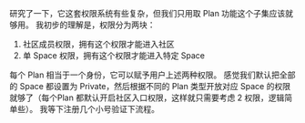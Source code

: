 研究了一下，它这套权限系统有些复杂，但我们只用取 Plan 功能这个子集应该就够用。
我初步的理解是，权限分为两块：
1. 社区成员权限，拥有这个权限才能进入社区
2. 单 Space 权限，拥有这个权限才能进入特定 Space

每个 Plan 相当于一个身份，它可以赋予用户上述两种权限。
感觉我们默认把全部的 Space 都设置为 Private，然后根据不同的 Plan 类型开放对应 Space 的权限就够了（每个Plan 都默认开启社区入口权限，这样就只需要考虑 2 权限，逻辑简单些）。
我等下注册几个小号验证下流程。
